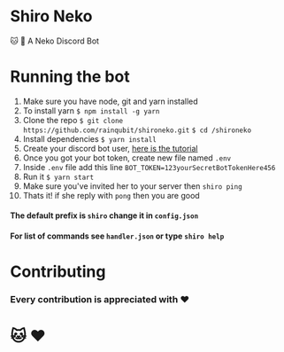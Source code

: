 # Shiro Neko
:cat: :robot:  A Neko Discord Bot

# Running the bot

1. Make sure you have node, git and yarn installed
2. To install yarn
 `$ npm install -g yarn`
3. Clone the repo
`$ git clone    https://github.com/rainqubit/shironeko.git`
`$ cd /shironeko`
4. Install dependencies
`$ yarn install`
5. Create your discord bot user, [here is the tutorial](https://anidiots.guide/getting-started/getting-started-long-version)
6. Once you got your bot token, create new file named `.env`
7. Inside `.env` file add this line
`BOT_TOKEN=123yourSecretBotTokenHere456`
8. Run it 
`$ yarn start`
9. Make sure you've invited her to your server then
`shiro ping`
10. Thats it! if she reply with `pong` then you are good

#### The default prefix is `shiro` change it in `config.json`
#### For list of commands see `handler.json` or type `shiro help`

# Contributing
### Every contribution is appreciated with :heart:

# :cat: :heart:


